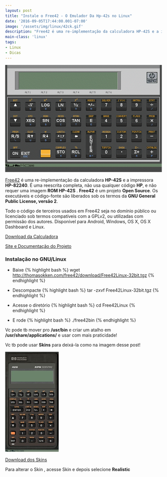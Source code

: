 ```yaml
---
layout: post
title: "Instale o Free42 - O Emulador Da Hp-42s no Linux"
date: '2016-09-05T17:44:00.001-07:00'
image: '/assets/img/linux/42ck.gif'
description: "Free42 é uma re-implementação da calculadora HP-42S e a impressora HP-82240."
main-class: 'linux'
tags:
- Linux
- Dicas
---
```

![Instale o Free42 - O Emulador Da Hp-42s no Linux](/assets/img/linux/42ck.gif "Instale o Free42 - O Emulador Da Hp-42s no Linux")

[Free42](http://thomasokken.com/free42/) é uma re-implementação da calculadora __HP-42S__ e a impressora __HP-82240__. É uma reescrita completa, não usa qualquer código __HP__, e não requer uma imagem __ROM HP-42S__ . __Free42__ é um projeto __Open Source__. Os executáveis e código-fonte são liberados sob os termos da __GNU General Public License, versão 2__.

Todo o código de terceiros usados em Free42 seja no domínio público ou licenciado sob termos compatíveis com a GPLv2, ou utilizadas com permissão dos autores. Disponível para Android, Windows, OS X, OS X Dashboard e Linux.

[Download da Calculadora](http://thomasokken.com/free42/download/Free42Linux-32bit.tgz "Instale o Free42 - O Emulador Da Hp-42s no Linux")

[Site e Documentação do Projeto](http://thomasokken.com/free42/ "Instale o Free42 - O Emulador Da Hp-42s no Linux")

### Instalação no GNU/Linux

- Baixe
{% highlight bash %}
wget http://thomasokken.com/free42/download/Free42Linux-32bit.tgz
{% endhighlight %}

- Descompacte
{% highlight bash %}
tar -zxvf Free42Linux-32bit.tgz
{% endhighlight %}

- Acesse o diretório
{% highlight bash %}
cd Free42Linux
{% endhighlight %}

- E rode
{% highlight bash %}
./free42bin
{% endhighlight %}

Vc pode tb mover pro __/usr/bin__ e criar um atalho em __/usr/share/applications/__ e usar com mais praticidade!

Vc tb pode usar __Skins__ para deixá-la como na imagem desse post!

![Instale o Free42 - O Emulador Da Hp-42s no Linux](/assets/img/linux/Free42Linux.jpg "Instale o Free42 - O Emulador Da Hp-42s no Linux")

[Download dos Skins](http://thomasokken.com/free42/download/Free42Skins.zip "Instale o Free42 - O Emulador Da Hp-42s no Linux")

Para alterar o Skin , acesse Skin e depois selecione __Realistic__
